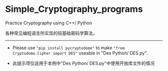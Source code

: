 # Simple_Cryptography_programs

Practice Cryptography using C++/ Python

各种常见编程语言所实现的较基础密码学算法。

****
* Please use `"pip install pycryptodome"` to make `"from Cryptodome.Cipher import DES"` useable in "Des Python/ DES.py".

* 此提示项仅适用于本例中"Des Python/ DES.py"中使用开放库文件的情况
